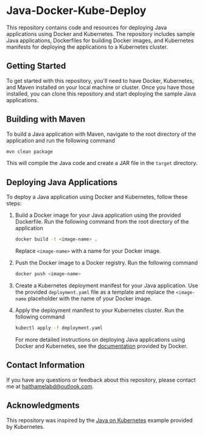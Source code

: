# Java-Docker-Kube-Deploy

This repository contains code and resources for deploying Java applications using Docker and Kubernetes. The repository includes sample Java applications, Dockerfiles for building Docker images, and Kubernetes manifests for deploying the applications to a Kubernetes cluster.

## Getting Started

To get started with this repository, you'll need to have Docker, Kubernetes, and Maven installed on your local machine or cluster. Once you have those installed, you can clone this repository and start deploying the sample Java applications.

## Building with Maven

To build a Java application with Maven, navigate to the root directory of the application and run the following command
```bash
mvn clean package
```

This will compile the Java code and create a JAR file in the `target` directory.

## Deploying Java Applications

To deploy a Java application using Docker and Kubernetes, follow these steps:

1. Build a Docker image for your Java application using the provided Dockerfile. Run the following command from the root directory of the application
   ```bash
   docker build -t <image-name> .
   ```

   Replace  `<image-name>` with a name for your Docker image.

2. Push the Docker image to a Docker registry. Run the following command
   ```bash
   docker push <image-name>
   ```

3. Create a Kubernetes deployment manifest for your Java application. Use the provided `deployment.yaml` file as a template and replace the `<image-name` placeholder with the name of your Docker image.

4. Apply the deployment manifest to your Kubernetes cluster. Run the following command

   ```bash
   kubectl apply -f deployment.yaml
   ```

   For more detailed instructions on deploying Java applications using Docker and Kubernetes, see the [documentation](https://docs.docker.com/samples/java/) provided by Docker.


## Contact Information

If you have any questions or feedback about this repository, please contact me at [haithamelabd@outlook.com](mailto:haithamelabd@outlook.com).

## Acknowledgments

This repository was inspired by the [Java on Kubernetes](https://github.com/kubernetes/examples/tree/master/java) example provided by Kubernetes.


​    

   

   
